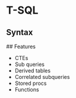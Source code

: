 # T-SQL 

## Syntax

## Features
- CTEs
- Sub queries
- Derived tables
- Correlated subqueries
- Stored procs
- Functions
